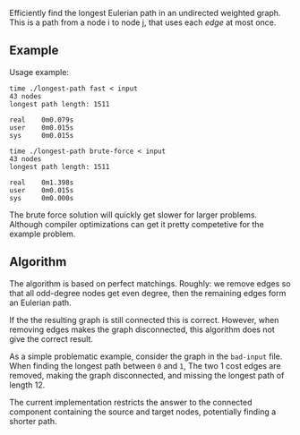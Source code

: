 Efficiently find the longest Eulerian path in an undirected weighted graph.
This is a path from a node i to node j, that uses each *edge* at most once.


Example
-------

Usage example:

    time ./longest-path fast < input
    43 nodes
    longest path length: 1511

    real    0m0.079s
    user    0m0.015s
    sys     0m0.015s

    time ./longest-path brute-force < input
    43 nodes
    longest path length: 1511

    real    0m1.398s
    user    0m0.015s
    sys     0m0.000s

The brute force solution will quickly get slower for larger problems. Although compiler optimizations can get it pretty competetive for the example problem.

Algorithm
-------

The algorithm is based on perfect matchings. Roughly: we remove edges so that all odd-degree nodes get even degree, then the remaining edges form an Eulerian path.

If the the resulting graph is still connected this is correct. However, when removing edges makes the graph disconnected, this algorithm does not give the correct result.

As a simple problematic example, consider the graph in the `bad-input` file. When finding the longest path between `0` and `1`, The two 1 cost edges are removed, making the graph disconnected, and missing the longest path of length 12.

The current implementation restricts the answer to the connected component containing the source and target nodes, potentially finding a shorter path.

